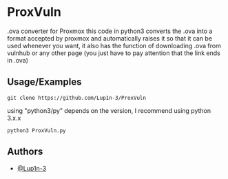 
# ProxVuln

.ova converter for Proxmox this code in python3 converts the .ova into a format accepted by proxmox and automatically raises it so that it can be used whenever you want, it also has the function of downloading .ova from vulnhub or any other page (you just have to pay attention that the link ends in .ova)

## Usage/Examples

```
git clone https://github.com/Lup1n-3/ProxVuln
```
using "python3/py" depends on the version, I recommend using python 3.x.x
```
python3 ProxVuln.py
```
## Authors

- [@Lup1n-3](https://github.com/Lup1n-3)

